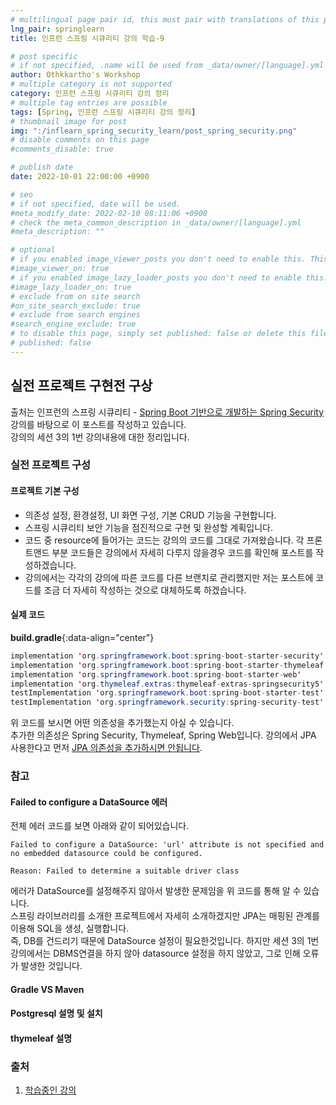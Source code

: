```yaml
---
# multilingual page pair id, this must pair with translations of this page. (This name must be unique)
lng_pair: springlearn
title: 인프런 스프링 시큐리티 강의 학습-9

# post specific
# if not specified, .name will be used from _data/owner/[language].yml
author: Othkkartho's Workshop
# multiple category is not supported
category: 인프런 스프링 시큐리티 강의 정리
# multiple tag entries are possible
tags: [Spring, 인프런 스프링 시큐리티 강의 정리]
# thumbnail image for post
img: ":/inflearn_spring_security_learn/post_spring_security.png"
# disable comments on this page
#comments_disable: true

# publish date
date: 2022-10-01 22:00:00 +0900

# seo
# if not specified, date will be used.
#meta_modify_date: 2022-02-10 08:11:06 +0900
# check the meta_common_description in _data/owner/[language].yml
#meta_description: ""

# optional
# if you enabled image_viewer_posts you don't need to enable this. This is only if image_viewer_posts = false
#image_viewer_on: true
# if you enabled image_lazy_loader_posts you don't need to enable this. This is only if image_lazy_loader_posts = false
#image_lazy_loader_on: true
# exclude from on site search
#on_site_search_exclude: true
# exclude from search engines
#search_engine_exclude: true
# to disable this page, simply set published: false or delete this file
# published: false
---
```


<!-- outline-start -->

실전 프로젝트 구현전 구상
----------------------------------------------------------------------------

출처는 인프런의 스프링 시큐리티 - [Spring Boot 기반으로 개발하는 Spring Security](https://www.inflearn.com/course/%EC%BD%94%EC%96%B4-%EC%8A%A4%ED%94%84%EB%A7%81-%EC%8B%9C%ED%81%90%EB%A6%AC%ED%8B%B0)강의를 바탕으로 이 포스트를 작성하고 있습니다.<br>
강의의 세션 3의 1번 강의내용에 대한 정리입니다.

<!-- outline-end -->

### 실전 프로젝트 구성
#### 프로젝트 기본 구성
- 의존성 설정, 환경설정, UI 화면 구성, 기본 CRUD 기능을 구현합니다.
- 스프링 시큐리티 보안 기능을 점진적으로 구현 및 완성할 계획입니다.
- 코드 중 resource에 들어가는 코드는 강의의 코드를 그대로 가져왔습니다. 각 프론트앤드 부분 코드들은 강의에서 자세히 다루지 않을경우 코드를 확인해 포스트를 작성하겠습니다.
- 강의에서는 각각의 강의에 따른 코드를 다른 브랜치로 관리했지만 저는 포스트에 코드를 조금 더 자세히 작성하는 것으로 대체하도록 하겠습니다.

#### 실제 코드
**build.gradle**{:data-align="center"}
```java
implementation 'org.springframework.boot:spring-boot-starter-security'
implementation 'org.springframework.boot:spring-boot-starter-thymeleaf'
implementation 'org.springframework.boot:spring-boot-starter-web'
implementation 'org.thymeleaf.extras:thymeleaf-extras-springsecurity5'
testImplementation 'org.springframework.boot:spring-boot-starter-test'
testImplementation 'org.springframework.security:spring-security-test'
```
위 코드를 보시면 어떤 의존성을 추가했는지 아실 수 있습니다.<br>
추가한 의존성은 Spring Security, Thymeleaf, Spring Web입니다. 강의에서 JPA 사용한다고 먼저 [JPA 의존성을 추가하시면 안됩니다](#failed-to-configure-a-datasource-에러).

### 참고
#### Failed to configure a DataSource 에러
전체 에러 코드를 보면 아래와 같이 되어있습니다.
```
Failed to configure a DataSource: 'url' attribute is not specified and no embedded datasource could be configured.

Reason: Failed to determine a suitable driver class
```
에러가 DataSource를 설정해주지 않아서 발생한 문제임을 위 코드를 통해 알 수 있습니다.<br>
스프링 라이브러리를 소개한 프로젝트에서 자세히 소개하겠지만 JPA는 매핑된 관계를 이용해 SQL을 생성, 실행합니다.<br>
즉, DB를 건드리기 때문에 DataSource 설정이 필요한것입니다. 하지만 세션 3의 1번 강의에서는 DBMS연결을 하지 않아 datasource 설정을 하지 않았고, 그로 인해 오류가 발생한 것입니다.

#### Gradle VS Maven


#### Postgresql 설명 및 설치


#### thymeleaf 설명


### 출처
1. [학습중인 강의](https://www.inflearn.com/course/%EC%BD%94%EC%96%B4-%EC%8A%A4%ED%94%84%EB%A7%81-%EC%8B%9C%ED%81%90%EB%A6%AC%ED%8B%B0)